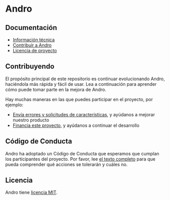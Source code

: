 # Andro

## Documentación

  - [Información técnica](https://github.com/CMihai99/andro/blob/main/README.md)
  - [Contribuir a Andro](https://github.com/CMihai99/andro/blob/main/CONTRIBUTING.md)
  - [Licencia de proyecto](https://github.com/CMihai99/andro/blob/main/LICENSE)

## Contribuyendo

El propósito principal de este repositorio es continuar evolucionando Andro, haciéndola más rápida y fácil de usar. Lea a continuación para aprender cómo puede tomar parte en la mejora de Andro.

Hay muchas maneras en las que puedes participar en el proyecto, por ejemplo:

  - [Envía errores y solicitudes de características](https://github.com/CMihai99/andro/issues), y ayúdanos a mejorar nuestro producto
  - [Financia este proyecto](https://www.paypal.com/paypalme/Impulse884?locale.x=en_US), y ayúdanos a continuar el desarrollo

## Código de Conducta

Andro ha adoptado un Código de Conducta que esperamos que cumplan los participantes del proyecto. Por favor, lee [el texto completo](https://code.fb.com/codeofconduct) para que pueda comprender qué acciones se tolerarán y cuáles no.

## Licencia

Andro tiene [licencia MIT](LICENSE).
